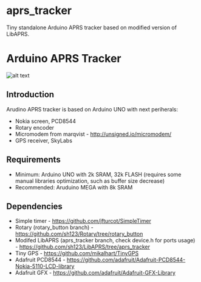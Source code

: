 # aprs_tracker
Tiny standalone Arduino APRS tracker based on modified version of LibAPRS.

Arduino APRS Tracker
====================
![alt text](http://i60.tinypic.com/23h2hd1.jpg)

Introduction
------------
Arudino APRS tracker is based on Arduino UNO with next periherals: 

 * Nokia screen, PCD8544
 * Rotary encoder
 * Micromodem from marqvist - http://unsigned.io/micromodem/
 * GPS receiver, SkyLabs

Requirements
------------
 * Minimum: Arduino UNO with 2k SRAM, 32k FLASH (requires some manual libraries optimization, such as buffer size decrease)
 * Recommended: Aruduino MEGA with 8k SRAM

Dependencies
------------
 * Simple timer - https://github.com/jfturcot/SimpleTimer
 * Rotary (rotary_button branch) - https://github.com/sh123/Rotary/tree/rotary_button
 * Modifed LibAPRS (aprs_tracker branch, check device.h for ports usage) - https://github.com/sh123/LibAPRS/tree/aprs_tracker
 * Tiny GPS - https://github.com/mikalhart/TinyGPS
 * Adafruit PCD8544 - https://github.com/adafruit/Adafruit-PCD8544-Nokia-5110-LCD-library
 * Adafruit GFX - https://github.com/adafruit/Adafruit-GFX-Library
